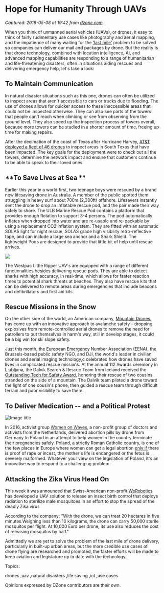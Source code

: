 # Hope for Humanity Through UAVs

_Captured: 2018-05-08 at 19:42 from [dzone.com](https://dzone.com/articles/hope-for-humanity-through-uavs?edition=376254&utm_source=Zone%20Newsletter&utm_medium=email&utm_campaign=iot%202018-05-08)_

When you think of unmanned aerial vehicles (UAVs), or drones, it easy to think of fairly rudimentary use cases like photography and aerial mapping, and the impatience of many waiting for the ['last mile'](https://link.springer.com/chapter/10.1007%2F978-3-319-67308-0_56) problem to be solved so companies can deliver our mail and packages by drone. But the reality is that drone technology, combined with location intelligence, AI, and advanced mapping capabilities are responding to a range of humanitarian and life-threatening disasters, often in situations aiding rescues and delivering emergency help, let's take a look:

## **To Maintain Communication**

In natural disaster situations such as this one, drones can often be utilized to inspect areas that aren't accessible to cars or trucks due to flooding. The use of drones allows for quicker access to these inaccessible areas that could not be inspected otherwise. They can also see parts of the towers that people can't reach when climbing or see from observing from the ground level. They also speed up the inspection process of towers overall, because more towers can be studied in a shorter amount of time, freeing up time for making repairs.

After the decimation of the coast of Texas after Hurricane Harvey, [AT&T deployed a fleet of 46 drones](https://ql.mediasilo.com/#ql/59a73367e4b0b55905b47c40/ec1edd79-9041-419b-a5a1-45a0d480164a) to inspect areas in South Texas that have been impacted. The key goals for the deployment were to check out all the towers, determine the network impact and ensure that customers continue to be able to speak to their loved ones.

## **To Save Lives at Sea **

Earlier this year in a world first, two teenage boys were rescued by a brand new lifesaving drone in Australia. A member of the public spotted them struggling in heavy surf about 700m (2,300ft) offshore. Lifesavers instantly sent the drone to drop an inflatable rescue pod, and the pair made their way safely to shore. The ULB Marine Rescue Pod contains a platform that provides enough flotation to support 3-4 persons. The pod automatically inflates when dropped into water and are re-usable and re-packable by using a replacement CO2 inflation system. They are fitted with an automatic SOLAS light for night rescue, SOLAS grade high visibility retro-reflective tape, and can include a large sea anchor and a Shark Shield. The lightweight Pods are designed to provide that little bit of help until rescue arrives.

![](https://thelittleripper.com.au/images/gallery/the-little-ripper-marine-rescue-pod.jpeg)

The Westpac Little Ripper UAV's are equipped with a range of different functionalities besides delivering rescue pods. They are able to detect sharks with high accuracy, in real-time, which allows for faster reaction times to potential shark threats at beaches. They also have rescue kits that can be delivered to remote areas during emergencies that include beacons and defibrillators and first aid kits.

## Rescue Missions in the Snow

On the other side of the world, an American company, [Mountain Drones](https://www.mountaindrones.net/), has come up with an innovative approach to avalanche safety - dropping explosives from remote-controlled aerial drones to remove the need for patrollers to put themselves in harm's way, still in develop stages, it could be a big win for ski slope safety.

Just this month, the European Emergency Number Association (EENA), the Brussels-based public safety NGO, and DJI, the world's leader in civilian drones and aerial imaging technology,c celebrated how drones have saved lives in complicated rescue missions. At the annual 112 Awards ceremony in Ljubljana, the Dalvik Search & Rescue Team from Iceland received the [Outstanding Tech for Safety Award](http://www.mynewsdesk.com/uk/dji/pressreleases/eena-awards-heroic-icelandic-drone-rescue-2489903), honoring their rescue of two cousins stranded on the side of a mountain. The Dalvik team piloted a drone toward the light of one cousin's phone, then guided a rescue team through difficult terrain and poor visibility to save them.

## **To Deliver Medication -- and a Political Protest**

![Image title](https://dzone.com/storage/temp/8975868-abortion-drone.jpg)

In 2016, activist group [Women on Waves](https://www.womenonwaves.org/en/page/5636/abortion-drone--first-flight-to-poland), a non-profit group of doctors and activists from the Netherlands, delivered abortion pills by drone from Germany to Poland in an attempt to help women in the country terminate their pregnancies safely. Poland, a strictly Roman Catholic country, is one of the few places in Europe where women can get a legal abortion [only if ](http://www.federa.org.pl/reproductive-rights-and-health/abortion-law)there is proof of rape or incest, the mother's life is endangered or the fetus is severely malformed. Whatever your view on the legislation of Poland, it's an innovative way to respond to a challenging problem.

## **Attacking the Zika Virus Head On**

This week it was announced that Swiss-American non-profit [WeRobotics](https://werobotics.org/) has developed a UAV solution to release an insect birth control that deploys radiation to sterilize male mosquitoes in an effort to stop the spread of the deadly Zika virus

According to the company: "With the drone, we can treat 20 hectares in five minutes.Weighing less than 10 kilograms, the drone can carry 50,000 sterile mosquitos per flight. At 10,000 Euro per drone, its use also reduces the cost of releasing mosquitos by half."

Admittedly we are yet to solve the problem of the last mile of drone delivery, particularly in built-up urban areas, but the more credible use cases of drone flying are researched and promoted, the faster efforts will be made to keep aviation and legislature up to date with the technology.

Topics:

drones ,uav ,natural disasters ,life saving ,iot ,use cases

Opinions expressed by DZone contributors are their own.
